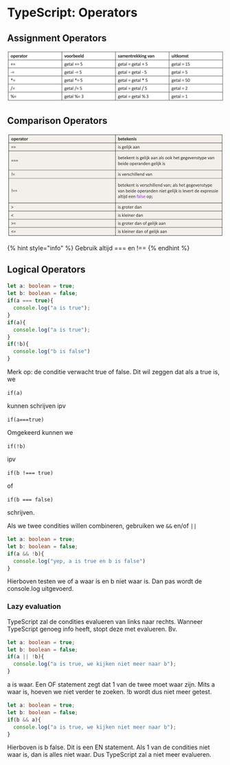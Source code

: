 # TypeScript: Operators

## Assignment Operators

![](../.gitbook/assets/operators.png)

## Comparison Operators

![](../.gitbook/assets/operators2.png)

{% hint style="info" %}
Gebruik altijd === en !==
{% endhint %}

## Logical Operators

```typescript
let a: boolean = true;
let b: boolean = false;
if(a === true){
  console.log("a is true");
}
if(a){
  console.log("a is true");
}
if(!b){
  console.log("b is false")
}
```

Merk op: de conditie verwacht true of false. Dit wil zeggen dat als a true is, we&#x20;

`if(a)`

kunnen schrijven ipv&#x20;

`if(a===true)`

Omgekeerd kunnen we&#x20;

`if(!b)`

ipv

`if(b !=== true)`

of

`if(b === false)`

schrijven.

Als we twee condities willen combineren, gebruiken we `&&` en/of `||`

```typescript
let a: boolean = true;
let b: boolean = false;
if(a && !b){
  console.log("yep, a is true en b is false")
}
```

Hierboven testen we of a waar is en b niet waar is. Dan pas wordt de console.log uitgevoerd.

### Lazy evaluation

TypeScript zal de condities evalueren van links naar rechts. Wanneer TypeScript genoeg info heeft, stopt deze met evalueren. Bv.

```typescript
let a: boolean = true;
let b: boolean = false;
if(a || !b){
  console.log("a is true, we kijken niet meer naar b");
}
```

a is waar. Een OF statement zegt dat 1 van de twee moet waar zijn. Mits a waar is, hoeven we niet verder te zoeken. !b wordt dus niet meer getest.

```typescript
let a: boolean = true;
let b: boolean = false;
if(b && a){
  console.log("a is true, we kijken niet meer naar b");
}
```

Hierboven is b false. Dit is een EN statement. Als 1 van de condities niet waar is, dan is alles niet waar. Dus TypeScript zal a niet meer evalueren.
